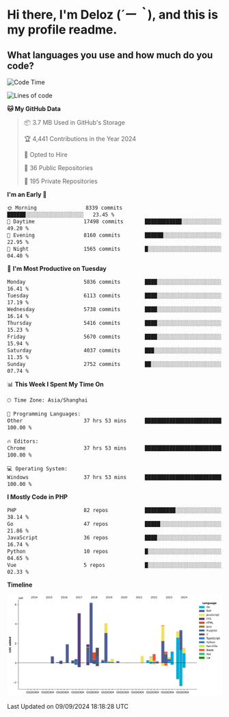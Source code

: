 # **Hi there, I'm Deloz (*´ー｀*), and this is my profile readme.**

## **What languages you use and how much do you code?**

<!--START_SECTION:waka-->
![Code Time](http://img.shields.io/badge/Code%20Time-4%2C622%20hrs%2050%20mins-blue)

![Lines of code](https://img.shields.io/badge/From%20Hello%20World%20I%27ve%20Written-41.8%20million%20lines%20of%20code-blue)

**🐱 My GitHub Data** 

> 📦 3.7 MB Used in GitHub's Storage 
 > 
> 🏆 4,441 Contributions in the Year 2024
 > 
> 💼 Opted to Hire
 > 
> 📜 36 Public Repositories 
 > 
> 🔑 195 Private Repositories 
 > 
**I'm an Early 🐤** 

```text
🌞 Morning                8339 commits        ██████░░░░░░░░░░░░░░░░░░░   23.45 % 
🌆 Daytime                17498 commits       ████████████░░░░░░░░░░░░░   49.20 % 
🌃 Evening                8160 commits        ██████░░░░░░░░░░░░░░░░░░░   22.95 % 
🌙 Night                  1565 commits        █░░░░░░░░░░░░░░░░░░░░░░░░   04.40 % 
```
📅 **I'm Most Productive on Tuesday** 

```text
Monday                   5836 commits        ████░░░░░░░░░░░░░░░░░░░░░   16.41 % 
Tuesday                  6113 commits        ████░░░░░░░░░░░░░░░░░░░░░   17.19 % 
Wednesday                5738 commits        ████░░░░░░░░░░░░░░░░░░░░░   16.14 % 
Thursday                 5416 commits        ████░░░░░░░░░░░░░░░░░░░░░   15.23 % 
Friday                   5670 commits        ████░░░░░░░░░░░░░░░░░░░░░   15.94 % 
Saturday                 4037 commits        ███░░░░░░░░░░░░░░░░░░░░░░   11.35 % 
Sunday                   2752 commits        ██░░░░░░░░░░░░░░░░░░░░░░░   07.74 % 
```


📊 **This Week I Spent My Time On** 

```text
🕑︎ Time Zone: Asia/Shanghai

💬 Programming Languages: 
Other                    37 hrs 53 mins      █████████████████████████   100.00 % 

🔥 Editors: 
Chrome                   37 hrs 53 mins      █████████████████████████   100.00 % 

💻 Operating System: 
Windows                  37 hrs 53 mins      █████████████████████████   100.00 % 
```

**I Mostly Code in PHP** 

```text
PHP                      82 repos            ██████████░░░░░░░░░░░░░░░   38.14 % 
Go                       47 repos            █████░░░░░░░░░░░░░░░░░░░░   21.86 % 
JavaScript               36 repos            ████░░░░░░░░░░░░░░░░░░░░░   16.74 % 
Python                   10 repos            █░░░░░░░░░░░░░░░░░░░░░░░░   04.65 % 
Vue                      5 repos             █░░░░░░░░░░░░░░░░░░░░░░░░   02.33 % 
```



**Timeline**

![Lines of Code chart](https://raw.githubusercontent.com/deloz/deloz/main/assets/bar_graph.png)


 Last Updated on 09/09/2024 18:18:28 UTC
<!--END_SECTION:waka-->
